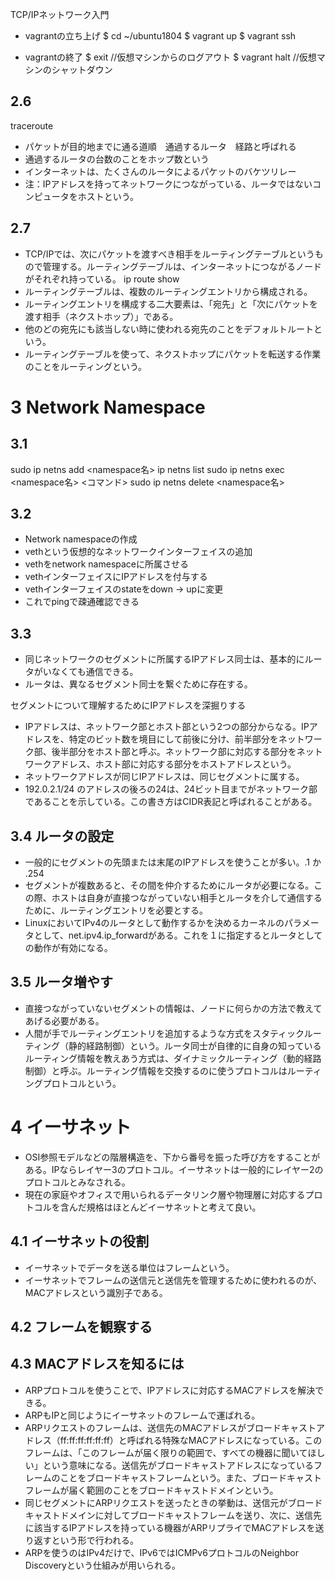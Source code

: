 TCP/IPネットワーク入門

- vagrantの立ち上げ
$ cd ~/ubuntu1804
$ vagrant up
$ vagrant ssh

- vagrantの終了
$ exit  //仮想マシンからのログアウト
$ vagrant halt  //仮想マシンのシャットダウン


## 2.6
traceroute
- パケットが目的地までに通る道順　通過するルータ　経路と呼ばれる
- 通過するルータの台数のことをホップ数という
- インターネットは、たくさんのルータによるパケットのバケツリレー
- 注：IPアドレスを持ってネットワークにつながっている、ルータではないコンピュータをホストという。

## 2.7
- TCP/IPでは、次にパケットを渡すべき相手をルーティングテーブルというもので管理する。ルーティングテーブルは、インターネットにつながるノードがそれぞれ持っている。
ip route show
- ルーティングテーブルは、複数のルーティングエントリから構成される。
- ルーティングエントリを構成する二大要素は、「宛先」と「次にパケットを渡す相手（ネクストホップ）」である。
- 他のどの宛先にも該当しない時に使われる宛先のことをデフォルトルートという。
- ルーティングテーブルを使って、ネクストホップにパケットを転送する作業のことをルーティングという。

# 3 Network Namespace

## 3.1
sudo ip netns add <namespace名>
ip netns list
sudo ip netns exec <namespace名> <コマンド>
sudo ip netns delete <namespace名>

## 3.2
- Network namespaceの作成
- vethという仮想的なネットワークインターフェイスの追加
- vethをnetwork namespaceに所属させる
- vethインターフェイスにIPアドレスを付与する
- vethインターフェイスのstateをdown -> upに変更
- これでpingで疎通確認できる

## 3.3
- 同じネットワークのセグメントに所属するIPアドレス同士は、基本的にルータがいなくても通信できる。
- ルータは、異なるセグメント同士を繋ぐために存在する。

セグメントについて理解するためにIPアドレスを深掘りする
- IPアドレスは、ネットワーク部とホスト部という2つの部分からなる。IPアドレスを、特定のビット数を境目にして前後に分け、前半部分をネットワーク部、後半部分をホスト部と呼ぶ。ネットワーク部に対応する部分をネットワークアドレス、ホスト部に対応する部分をホストアドレスという。
- ネットワークアドレスが同じIPアドレスは、同じセグメントに属する。
- 192.0.2.1/24 のアドレスの後ろの24は、24ビット目までがネットワーク部であることを示している。この書き方はCIDR表記と呼ばれることがある。

## 3.4 ルータの設定
- 一般的にセグメントの先頭または末尾のIPアドレスを使うことが多い。.1 か .254
- セグメントが複数あると、その間を仲介するためにルータが必要になる。この際、ホストは自身が直接つながっていない相手とルータを介して通信するために、ルーティングエントリを必要とする。
- LinuxにおいてIPv4のルータとして動作するかを決めるカーネルのパラメータとして、net.ipv4.ip_forwardがある。これを１に指定するとルータとしての動作が有効になる。

## 3.5 ルータ増やす
- 直接つながっていないセグメントの情報は、ノードに何らかの方法で教えてあげる必要がある。
- 人間が手でルーティングエントリを追加するような方式をスタティックルーティング（静的経路制御）という。ルータ同士が自律的に自身の知っているルーティング情報を教えあう方式は、ダイナミックルーティング（動的経路制御）と呼ぶ。ルーティング情報を交換するのに使うプロトコルはルーティングプロトコルという。

# 4 イーサネット
- OSI参照モデルなどの階層構造を、下から番号を振った呼び方をすることがある。IPならレイヤー3のプロトコル。イーサネットは一般的にレイヤー2のプロトコルとみなされる。
- 現在の家庭やオフィスで用いられるデータリンク層や物理層に対応するプロトコルを含んだ規格はほとんどイーサネットと考えて良い。

## 4.1 イーサネットの役割
- イーサネットでデータを送る単位はフレームという。
- イーサネットでフレームの送信元と送信先を管理するために使われるのが、MACアドレスという識別子である。

## 4.2 フレームを観察する

## 4.3 MACアドレスを知るには
- ARPプロトコルを使うことで、IPアドレスに対応するMACアドレスを解決できる。
- ARPもIPと同じようにイーサネットのフレームで運ばれる。
- ARPリクエストのフレームは、送信先のMACアドレスがブロードキャストアドレス（ff:ff:ff:ff:ff:ff）と呼ばれる特殊なMACアドレスになっている。このフレームは、「このフレームが届く限りの範囲で、すべての機器に聞いてほしい」という意味になる。送信先がブロードキャストアドレスになっているフレームのことをブロードキャストフレームという。また、ブロードキャストフレームが届く範囲のことをブロードキャストドメインという。
- 同じセグメントにARPリクエストを送ったときの挙動は、送信元がブロードキャストドメインに対してブロードキャストフレームを送り、次に、送信先に該当するIPアドレスを持っている機器がARPリプライでMACアドレスを送り返すという形で行われる。
- ARPを使うのはIPv4だけで、IPv6ではICMPv6プロトコルのNeighbor Discoveryという仕組みが用いられる。 
